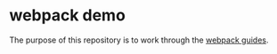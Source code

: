 # webpack demo

The purpose of this repository is to work through the
[webpack guides](https://webpack.js.org/guides/).
